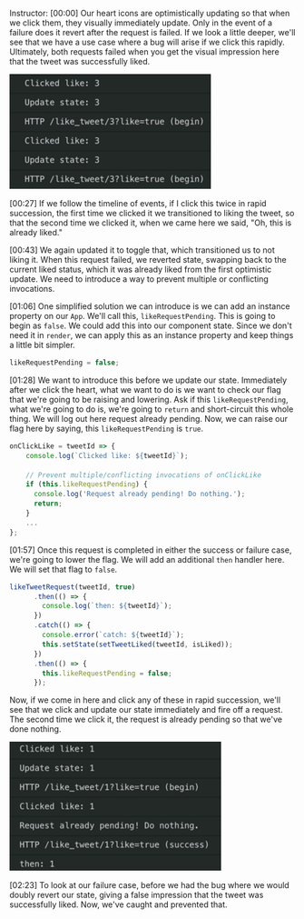 Instructor: [00:00] Our heart icons are optimistically updating so that when we click them, they visually immediately update. Only in the event of a failure does it revert after the request is failed. If we look a little deeper, we'll see that we have a use case where a bug will arise if we click this rapidly. Ultimately, both requests failed when you get the visual impression here that the tweet was successfully liked.

![double clicked](../images/react-prevent-doubly-updating-and-reverting-state-in-react-double-click.png)

[00:27] If we follow the timeline of events, if I click this twice in rapid succession, the first time we clicked it we transitioned to liking the tweet, so that the second time we clicked it, when we came here we said, "Oh, this is already liked."

[00:43] We again updated it to toggle that, which transitioned us to not liking it. When this request failed, we reverted state, swapping back to the current liked status, which it was already liked from the first optimistic update. We need to introduce a way to prevent multiple or conflicting invocations.

[01:06] One simplified solution we can introduce is we can add an instance property on our `App`. We'll call this, `likeRequestPending`. This is going to begin as `false`. We could add this into our component state. Since we don't need it in `render`, we can apply this as an instance property and keep things a little bit simpler.

```javascript
likeRequestPending = false;
```

[01:28] We want to introduce this before we update our state. Immediately after we click the heart, what we want to do is we want to check our flag that we're going to be raising and lowering. Ask if this `likeRequestPending`, what we're going to do is, we're going to `return` and short-circuit this whole thing. We will log out here request already pending. Now, we can raise our flag here by saying, this `likeRequestPending` is `true`.

```javascript
onClickLike = tweetId => {
    console.log(`Clicked like: ${tweetId}`);

    // Prevent multiple/conflicting invocations of onClickLike
    if (this.likeRequestPending) {
      console.log('Request already pending! Do nothing.');
      return;
    }
    ...
};
```

[01:57] Once this request is completed in either the success or failure case, we're going to lower the flag. We will add an additional `then` handler here. We will set that flag to `false`. 

```javascript
likeTweetRequest(tweetId, true)
      .then(() => {
        console.log(`then: ${tweetId}`);
      })
      .catch(() => {
        console.error(`catch: ${tweetId}`);
        this.setState(setTweetLiked(tweetId, isLiked));
      })
      .then(() => {
        this.likeRequestPending = false;
      });
```

Now, if we come in here and click any of these in rapid succession, we'll see that we click and update our state immediately and fire off a request. The second time we click it, the request is already pending so that we've done nothing.

![double click handled](../images/react-prevent-doubly-updating-and-reverting-state-in-react-double-click-handled.png)

[02:23] To look at our failure case, before we had the bug where we would doubly revert our state, giving a false impression that the tweet was successfully liked. Now, we've caught and prevented that.